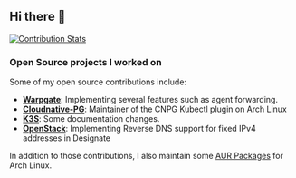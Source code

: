 ## Hi there 👋

<!--
**samtoxie/samtoxie** is a ✨ _special_ ✨ repository because its `README.md` (this file) appears on your GitHub profile.

Here are some ideas to get you started:

- 🔭 I’m currently working on ...
- 🌱 I’m currently learning ...
- 👯 I’m looking to collaborate on ...
- 🤔 I’m looking for help with ...
- 💬 Ask me about ...
- 📫 How to reach me: ...
- 😄 Pronouns: ...
- ⚡ Fun fact: ...
-->
[![Contribution Stats](https://github-contribution-stats.vercel.app/api/?username=samtoxie)](https://github.com/LordDashMe/github-contribution-stats/)

### Open Source projects I worked on

Some of my open source contributions include:

* **[Warpgate](https://github.com/warp-tech/warpgate)**: Implementing several features such as agent forwarding.
* **[Cloudnative-PG](https://github.com/cloudnative-pg/cloudnative-pg)**: Maintainer of the CNPG Kubectl plugin on Arch Linux
* **[K3S](https://github.com/k3s-io)**: Some documentation changes.
* **[OpenStack](openstack.org)**: Implementing Reverse DNS support for fixed IPv4 addresses in Designate

In addition to those contributions, I also maintain some [AUR Packages](https://aur.archlinux.org/packages?K=samtoxie&SeB=m) for Arch Linux.
